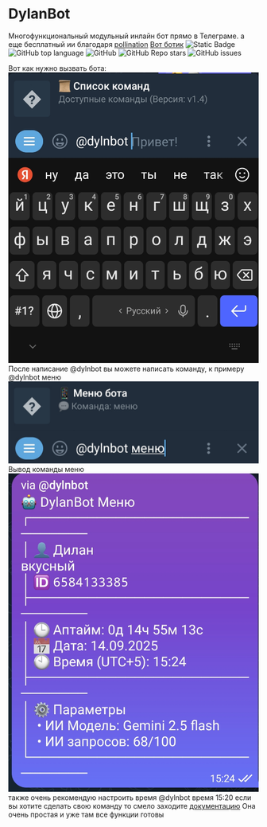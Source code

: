 # DylanBot
Многофункциональный модульный инлайн бот прямо в Телеграме.
а еще бесплатный ии благодаря [pollination](https://github.com/pollinations/pollinations)
[Вот ботик](t.me/dylnbot)
![Static Badge](https://img.shields.io/badge/dragoninc4-dylanbot-dylanbot)
![GitHub top language](https://img.shields.io/github/languages/top/dragoninc4/dylanbot)
![GitHub](https://img.shields.io/github/license/dragoninc4/dylanbot)
![GitHub Repo stars](https://img.shields.io/github/stars/OkulusDev/Oxygen)
![GitHub issues](https://img.shields.io/github/issues/dragoninc4/dylanbot)

Вот как нужно вызвать бота:
![logo](./Screenshot_20250914-150726.jpg)
После написание @dylnbot вы можете написать команду, к примеру @dylnbot меню
![menu](./Screenshot_20250914-152352.jpg)
Вывод команды меню
![menuvivod](./Screenshot_20250914-152430.jpg)
также очень рекомендую настроить время
@dylnbot время 15:20
если вы хотите сделать свою команду то смело заходите [документацию](https://github.com/DragonInc4/DylanBot/blob/main/docs.md)
Она очень простая и уже там все функции готовы
